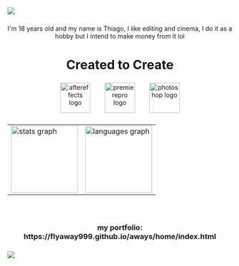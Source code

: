 <div>
  <img style="100%" src="https://capsule-render.vercel.app/api?type=waving&height=100&section=header&reversal=false&text=vfx%20editor&fontSize=70&fontAlign=51&fontAlignY=50&rotate=0&stroke=-&strokeWidth=0&animation=fadeIn&descSize=20&descAlign=50&descAlignY=50&textBg=false&theme=cobalt"  />
</div>

###

<p align="center">I'm 18 years old and my name is Thiago, I like editing and cinema, I do it as a hobby but I intend to make money from it lol</p>

###

<h1 align="center">Created to Create</h1>

###

<div align="center">
  <img src="https://cdn.jsdelivr.net/gh/devicons/devicon/icons/aftereffects/aftereffects-original.svg" height="68" alt="aftereffects logo"  />
  <img width="24" />
  <img src="https://cdn.jsdelivr.net/gh/devicons/devicon/icons/premierepro/premierepro-plain.svg" height="68" alt="premierepro logo"  />
  <img width="24" />
  <img src="https://cdn.jsdelivr.net/gh/devicons/devicon/icons/photoshop/photoshop-plain.svg" height="68" alt="photoshop logo"  />
</div>

###

<div align="center">
  <table>
    <tr>
      <td>
        <img src="https://github-readme-stats.vercel.app/api?username=flyaway999&hide_title=false&hide_rank=true&show_icons=true&include_all_commits=false&count_private=false&disable_animations=false&theme=cobalt&locale=en&hide_border=true&order=1&custom_title=My%20Stats" height="150" alt="stats graph" />
      </td>
      <td>
        <img src="https://github-readme-stats.vercel.app/api/top-langs?username=flyaway999&locale=en&hide_title=false&layout=compact&card_width=320&langs_count=5&theme=cobalt&hide_border=true&order=2&custom_title=My%20Languages" height="150" alt="languages graph" />
      </td>
    </tr>
  </table>
</div>


###

<br clear="both">

<h3 align="center">my portfolio:<br>https://flyaway999.github.io/aways/home/index.html</h3>

###

<div>
  <img style="100%" src="https://capsule-render.vercel.app/api?type=waving&height=100&section=footer&reversal=false&fontSize=70&fontColor=FFFFFF&fontAlign=50&fontAlignY=50&stroke=-&descSize=20&descAlign=50&descAlignY=50&theme=cobalt"  />
</div>

###
